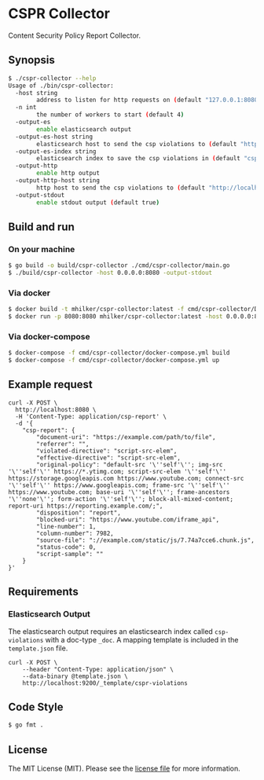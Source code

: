 # CSPR Collector

Content Security Policy Report Collector.

## Synopsis

```bash
$ ./cspr-collector --help
Usage of ./bin/cspr-collector:
  -host string
        address to listen for http requests on (default "127.0.0.1:8080")
  -n int
        the number of workers to start (default 4)
  -output-es
        enable elasticsearch output
  -output-es-host string
        elasticsearch host to send the csp violations to (default "http://localhost:9200/")
  -output-es-index string
        elasticsearch index to save the csp violations in (default "csp-violations")
  -output-http
        enable http output
  -output-http-host string
        http host to send the csp violations to (default "http://localhost:80/")
  -output-stdout
        enable stdout output (default true)
```

## Build and run

### On your machine

```bash
$ go build -o build/cspr-collector ./cmd/cspr-collector/main.go
$ ./build/cspr-collector -host 0.0.0.0:8080 -output-stdout
```

### Via docker

```bash
$ docker build -t mhilker/cspr-collector:latest -f cmd/cspr-collector/Dockerfile .
$ docker run -p 8080:8080 mhilker/cspr-collector:latest -host 0.0.0.0:8080 -output-stdout
```

### Via docker-compose

```bash
$ docker-compose -f cmd/cspr-collector/docker-compose.yml build
$ docker-compose -f cmd/cspr-collector/docker-compose.yml up
```

## Example request

```
curl -X POST \
  http://localhost:8080 \
  -H 'Content-Type: application/csp-report' \
  -d '{
    "csp-report": {
        "document-uri": "https://example.com/path/to/file",
        "referrer": "",
        "violated-directive": "script-src-elem",
        "effective-directive": "script-src-elem",
        "original-policy": "default-src '\''self'\''; img-src '\''self'\'' https://*.ytimg.com; script-src-elem '\''self'\'' https://storage.googleapis.com https://www.youtube.com; connect-src '\''self'\'' https://www.googleapis.com; frame-src '\''self'\'' https://www.youtube.com; base-uri '\''self'\''; frame-ancestors '\''none'\''; form-action '\''self'\''; block-all-mixed-content; report-uri https://reporting.example.com/;",
        "disposition": "report",
        "blocked-uri": "https://www.youtube.com/iframe_api",
        "line-number": 1,
        "column-number": 7982,
        "source-file": "://example.com/static/js/7.74a7cce6.chunk.js",
        "status-code": 0,
        "script-sample": ""
    }
}'
```

## Requirements

### Elasticsearch Output

The elasticsearch output requires an elasticsearch index called `csp-violations` with a doc-type `_doc`.
A mapping template is included in the `template.json` file.

```
curl -X POST \
    --header "Content-Type: application/json" \
    --data-binary @template.json \
    http://localhost:9200/_template/cspr-violations
```

## Code Style

```bash
$ go fmt .
```

## License

The MIT License (MIT). Please see the [license file](LICENSE.md) for more information.
